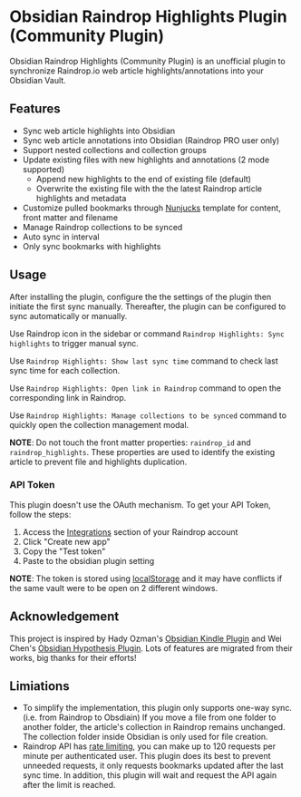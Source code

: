 # Obsidian Raindrop Highlights Plugin (Community Plugin)

Obsidian Raindrop Highlights (Community Plugin) is an unofficial plugin to synchronize Raindrop.io web article highlights/annotations into your Obsidian Vault.

## Features

- Sync web article highlights into Obsidian
- Sync web article annotations into Obsidian (Raindrop PRO user only)
- Support nested collections and collection groups
- Update existing files with new highlights and annotations (2 mode supported)
  - Append new highlights to the end of existing file (default)
  - Overwrite the existing file with the the latest Raindrop article highlights and metadata
- Customize pulled bookmarks through [Nunjucks](https://mozilla.github.io/nunjucks/) template for content, front matter and filename
- Manage Raindrop collections to be synced
- Auto sync in interval
- Only sync bookmarks with highlights

## Usage

After installing the plugin, configure the the settings of the plugin then initiate the first sync manually. Thereafter, the plugin can be configured to sync automatically or manually.

Use Raindrop icon in the sidebar or command `Raindrop Highlights: Sync highlights` to trigger manual sync.

Use `Raindrop Highlights: Show last sync time` command to check last sync time for each collection.

Use `Raindrop Highlights: Open link in Raindrop` command to open the corresponding link in Raindrop.

Use `Raindrop Highlights: Manage collections to be synced` command to quickly open the collection management modal.

**NOTE**: Do not touch the front matter properties: `raindrop_id` and `raindrop_highlights`. These properties are used to identify the existing article to prevent file and highlights duplication.

### API Token

This plugin doesn't use the OAuth mechanism. To get your API Token, follow the steps:

1. Access the [Integrations](https://app.raindrop.io/settings/integrations) section of your Raindrop account
2. Click "Create new app"
3. Copy the "Test token"
4. Paste to the obsidian plugin setting

**NOTE**: The token is stored using [localStorage](https://developer.mozilla.org/en-US/docs/Web/API/Window/localStorage) and it may have conflicts if the same vault were to be open on 2 different windows.

## Acknowledgement

This project is inspired by Hady Ozman's [Obsidian Kindle Plugin](https://github.com/hadynz/obsidian-kindle-plugin) and Wei Chen's [Obsidian Hypothesis Plugin](https://github.com/weichenw/obsidian-hypothesis-plugin). Lots of features are migrated from their works, big thanks for their efforts!

## Limiations

- To simplify the implementation, this plugin only supports one-way sync. (i.e. from Raindrop to Obsdiain) If you move a file from one folder to another folder, the article's collection in Raindrop remains unchanged. The collection folder inside Obsidian is only used for file creation.
- Raindrop API has [rate limiting](https://developer.raindrop.io/#rate-limiting), you can make up to 120 requests per minute per authenticated user. This plugin does its best to prevent unneeded requests, it only requests bookmarks updated after the last sync time. In addition, this plugin will wait and request the API again after the limit is reached.
